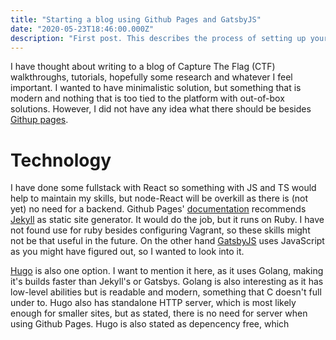 ```yaml
---
title: "Starting a blog using Github Pages and GatsbyJS"
date: "2020-05-23T18:46:00.000Z"
description: "First post. This describes the process of setting up your own blog."
---
```


I have thought about writing to a blog of Capture The Flag (CTF) walkthroughs, tutorials, hopefully some research and whatever I feel important. I wanted to have minimalistic solution, but something that is modern and nothing that is too tied to the platform with out-of-box solutions. However, I did not have any idea what there should be besides [Githup pages](https://pages.github.com). 

# Technology

I have done some fullstack with React so something with JS and TS would help to maintain my skills, but node-React will be overkill as there is (not yet) no need for a backend. Github Pages' [documentation](https://docs.github.com/en/pages/setting-up-a-github-pages-site-with-jekyll/about-github-pages-and-jekyll) recommends [Jekyll](https://jekyllrb.com) as static site generator. It would do the job, but it runs on Ruby. I have not found use for ruby besides configuring Vagrant, so these skills might not be that useful in the future. On the other hand [GatsbyJS](https://www.gatsbyjs.com) uses JavaScript as you might have figured out, so I wanted to look into it.

[Hugo](https://gohugo.io) is also one option. I want to mention it here, as it uses Golang, making it's builds faster than Jekyll's or Gatsbys. Golang is also interesting as it has low-level abilities but is readable and modern, something that C doesn't full under to. Hugo also has standalone HTTP server, which is most likely enough for smaller sites, but as stated, there is no need for server when using Github Pages. Hugo is also stated as depencency free, which 